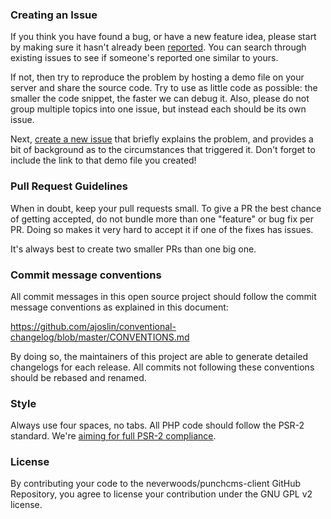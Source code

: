### Creating an Issue

If you think you have found a bug, or have a new feature idea, please start by making sure it hasn't already been [reported](https://github.com/neverwoods/punchcms-client/issues?state=open). You can search through existing issues to see if someone's reported one similar to yours.

If not, then try to reproduce the problem by hosting a demo file on your server and share the source code. Try to use as little code as possible: the smaller the code snippet, the faster we can debug it. Also, please do not group multiple topics into one issue, but instead each should be its own issue.

Next, [create a new issue](https://github.com/neverwoods/punchcms-client/issues/new) that briefly explains the problem, and provides a bit of background as to the circumstances that triggered it. Don't forget to include the link to that demo file you created!

### Pull Request Guidelines

When in doubt, keep your pull requests small. To give a PR the best chance of getting accepted, do not bundle more than one "feature" or bug fix per PR. Doing so makes it very hard to accept it if one of the fixes has issues.

It's always best to create two smaller PRs than one big one.

### Commit message conventions

All commit messages in this open source project should follow the commit message conventions as explained in this document:

https://github.com/ajoslin/conventional-changelog/blob/master/CONVENTIONS.md

By doing so, the maintainers of this project are able to generate detailed changelogs for each release. All commits not following these conventions should be rebased and renamed.

### Style

Always use four spaces, no tabs. All PHP code should follow the PSR-2 standard. We're [aiming for full PSR-2 compliance](https://github.com/neverwoods/punchcms-client/issues/3).

### License

By contributing your code to the neverwoods/punchcms-client GitHub Repository, you agree to license your contribution under the GNU GPL v2 license.
